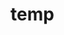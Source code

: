 # temp




















































































































































































































































































































































































































































































































































































































































































































































































































































































































































































































